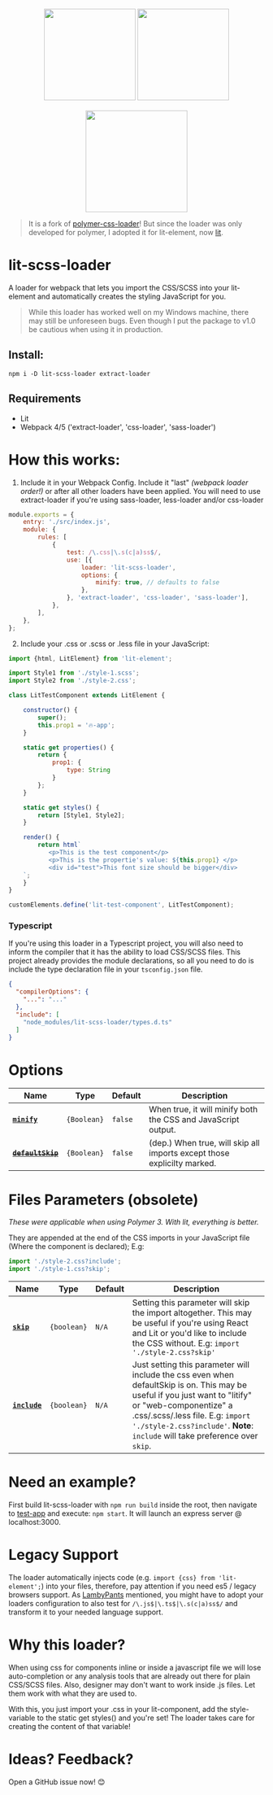 <div align="center">
  <img width="180" height="180" vspace="20"
    src="https://www.polymer-project.org/images/logos/p-logo.png">
  <img width="180" height="180" vspace="20"
    src="https://cdn.worldvectorlogo.com/logos/css-3.svg">
  <a href="https://github.com/webpack/webpack">
    <img width="200" height="200"
      src="https://webpack.js.org/assets/icon-square-big.svg">
  </a>
</div>

<blockquote>
It is a fork of <a href="https://github.com/superjose/polymer-css-loader">polymer-css-loader</a>! But since the loader was only developed for polymer, I adopted it for lit-element, now <a href="https://lit.dev/">lit</a>.
</blockquote>

# lit-scss-loader

A loader for webpack that lets you import the CSS/SCSS into your lit-element and automatically creates the styling
JavaScript for you.

<blockquote>
While this loader has worked well on my Windows machine, there may still be unforeseen bugs. Even though I put the package to v1.0 be cautious when using it in production.
</blockquote>

## Install:

```
npm i -D lit-scss-loader extract-loader
```

## Requirements

* Lit
* Webpack 4/5 ('extract-loader', 'css-loader', 'sass-loader')

# How this works:

1. Include it in your Webpack Config. Include it "last" _(webpack loader order!)_ or after all other loaders have been applied. You will need to use extract-loader if
   you're using sass-loader, less-loader and/or css-loader

```javascript
module.exports = {
    entry: './src/index.js',
    module: {
        rules: [
            {
                test: /\.css|\.s(c|a)ss$/,
                use: [{
                    loader: 'lit-scss-loader',
                    options: {
                        minify: true, // defaults to false
                    },
                }, 'extract-loader', 'css-loader', 'sass-loader'],
            },
        ],
    },
};
```

2. Include your .css or .scss or .less file in your JavaScript:

```javascript
import {html, LitElement} from 'lit-element';

import Style1 from './style-1.scss';
import Style2 from './style-2.css';

class LitTestComponent extends LitElement {

    constructor() {
        super();
        this.prop1 = '🔥-app';
    }

    static get properties() {
        return {
            prop1: {
                type: String
            }
        };
    }

    static get styles() {
        return [Style1, Style2];
    }

    render() {
        return html`
           <p>This is the test component</p>
           <p>This is the propertie's value: ${this.prop1} </p>
           <div id="test">This font size should be bigger</div>
    `;
    }
}

customElements.define('lit-test-component', LitTestComponent);
```

### Typescript

If you're using this loader in a Typescript project, you will also need to inform the compiler that it has the ability
to load CSS/SCSS files. This project already provides the module declarations, so all you need to do is include the type
declaration file in your `tsconfig.json` file.

```json
{
  "compilerOptions": {
    "...": "..."
  },
  "include": [
    "node_modules/lit-scss-loader/types.d.ts"
  ]
}
```

# Options

| Name | Type | Default | Description |
|------|------|---------|-------------|
|**[`minify`](#minify)**|`{Boolean}`|`false`|When true, it will minify both the CSS and JavaScript output.
|~~**[`defaultSkip`](#minify)**~~|`{Boolean}`|`false`| (dep.) When true, will skip all imports except those explicilty marked.

# Files Parameters (obsolete)
_These were applicable when using Polymer 3. With lit, everything is better._

They are appended at the end of the CSS imports in your JavaScript file (Where the component is declared); E.g:

```javascript
import './style-2.css?include';
import './style-1.css?skip';
```

| Name | Type | Default | Description |
|------|------|---------|-------------|
|**[`skip`](#minify)**| `{boolean}`| `N/A` |Setting this parameter will skip the import altogether. This may be useful if you're using React and Lit or you'd like to include the CSS without. E.g: `import './style-2.css?skip'` |
|**[`include`](#minify)** | `{boolean}` | `N/A` | Just setting this parameter will include the css even when defaultSkip is on. This may be useful if you just want to "litify" or "web-componentize" a .css/.scss/.less file. E.g:  `import './style-2.css?include'`. **Note**: `include` will take preference over `skip`. |

# Need an example?

First build lit-scss-loader with `npm run build` inside the root, then navigate to [test-app](./test-app) and execute: `npm start`. It will
launch an express server @ localhost:3000.

# Legacy Support

The loader automatically injects code (e.g. `import {css} from 'lit-element';`) into your files, therefore, pay attention if you
need es5 / legacy browsers support. As [LambyPants](https://github.com/drdreo/lit-scss-loader/issues/3) mentioned, you
might have to adopt your loaders configuration to also test for ```/\.js$|\.ts$|\.s(c|a)ss$/``` and transform it to your
needed language support.

# Why this loader?

When using css for components inline or inside a javascript file we will lose auto-completion or any analysis tools
that are already out there for plain CSS/SCSS files. Also, designer may don't want to work inside .js files. Let them
work with what they are used to.

With this, you just import your .css in your lit-component, add the style-variable to the static get styles() and you're
set! The loader takes care for creating the content of that variable!

# Ideas? Feedback?

Open a GitHub issue now! 😊
